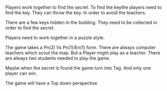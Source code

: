 Players work together to find the secret. 
To find the keythe players need to find the key.
They can throw the key. In order to avoid the teachers.

There are a few keys hidden in the building.
They need to be collected in order to find the secret.

Players need to work together in a puzzle style. 

The game takes a Pn(2) Vs Pn(1)/En(1) form.
There are always computer teachers which scout the map.
But a Player might play as a teacher.
There are always two students needed to play the game.

Maybe
when the secret is found the game turn into Tag. And only one player can win.

The game will have a Top down perspective
